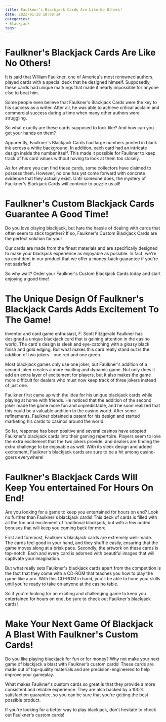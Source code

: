 ```yaml
---
title: Faulkner's Blackjack Cards Are Like No Others!
date: 2023-01-20 18:09:14
categories:
- Blackjack
tags:
---
```



#  Faulkner's Blackjack Cards Are Like No Others!

It is said that William Faulkner, one of America's most renowned authors, played cards with a special deck that he designed himself. Supposedly, these cards had unique markings that made it nearly impossible for anyone else to beat him.

Some people even believe that Faulkner's Blackjack Cards were the key to his success as a writer. After all, he was able to achieve critical acclaim and commercial success during a time when many other authors were struggling.

So what exactly are these cards supposed to look like? And how can you get your hands on them?

Apparently, Faulkner's Blackjack Cards had large numbers printed in black ink across a white background. In addition, each card had an intricate design inside the number itself. This made it possible for Faulkner to keep track of his card values without having to look at them too closely.

As for where you can find these cards, some collectors have claimed to possess them. However, no one has yet come forward with concrete evidence that they actually exist. Until someone does, the mystery of Faulkner's Blackjack Cards will continue to puzzle us all!

#  Faulkner's Custom Blackjack Cards Guarantee A Good Time!

Do you love playing blackjack, but hate the hassle of dealing with cards that often seem to stick together? If so, Faulkner's Custom Blackjack Cards are the perfect solution for you!

Our cards are made from the finest materials and are specifically designed to make your blackjack experience as enjoyable as possible. In fact, we're so confident in our product that we offer a money-back guarantee if you're not satisfied!

So why wait? Order your Faulkner's Custom Blackjack Cards today and start enjoying a good time!

#  The Unique Design Of Faulkner's Blackjack Cards Adds Excitement To The Game!

Inventor and card game enthusiast, F. Scott Fitzgerald Faulkner has designed a unique blackjack card that is gaining attention in the casino world. The card's design is sleek and eye-catching with a glossy black finish and gold edging. But what makes this card really stand out is the addition of two jokers - one red and one green.

Most blackjack games only use one joker, but Faulkner's addition of a second joker creates a more exciting and dynamic game. Not only does it add an extra layer of excitement for players, but it also makes the game more difficult for dealers who must now keep track of three jokers instead of just one.

Faulkner first came up with the idea for his unique blackjack cards while playing at home with friends. He noticed that the addition of the second joker made the game more fun and unpredictable, and he soon realized that this could be a valuable addition to the casino world. After some refinements, Faulkner obtained a patent for his design and started marketing his cards to casinos around the world.

So far, response has been positive and several casinos have adopted Faulkner's blackjack cards into their gaming repertoire. Players seem to love the extra excitement that the two jokers provide, and dealers are finding the extra challenge to be enjoyable as well. With its sleek design and added excitement, Faulkner's blackjack cards are sure to be a hit among casino-goers everywhere!

#  Faulkner's Blackjack Cards Will Keep You entertained For Hours On End!

Are you looking for a game to keep you entertained for hours on end? Look no further than Faulkner's blackjack cards! This deck of cards is filled with all the fun and excitement of traditional blackjack, but with a few added bonuses that will keep you coming back for more.

First and foremost, Faulkner's blackjack cards are extremely well-made. The cards feel good in your hand, and they shuffle easily, ensuring that the game moves along at a brisk pace. Secondly, the artwork on these cards is top-notch. Each and every card is adorned with beautiful images that will captivate your imagination.

But what really sets Faulkner's blackjack cards apart from the competition is the fact that they come with a CD-ROM that teaches you how to play the game like a pro. With this CD-ROM in hand, you'll be able to hone your skills until you're ready to take on anyone at the casino table.

So if you're looking for an exciting and challenging game to keep you entertained for hours on end, be sure to check out Faulkner's blackjack cards!

#  Make Your Next Game Of Blackjack A Blast With Faulkner's Custom Cards!

Do you like playing blackjack for fun or for money? Why not make your next game of blackjack a blast with Faulkner's custom cards! These cards are made out of top-quality materials and are precision-engineered to help improve your gameplay.

What makes Faulkner's custom cards so great is that they provide a more consistent and reliable experience. They are also backed by a 100% satisfaction guarantee, so you can be sure that you're getting the best possible product.

If you're looking for a better way to play blackjack, don't hesitate to check out Faulkner's custom cards!